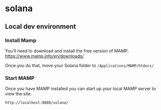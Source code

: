 # solana


## Local dev environment

### Install Mamp
You'll need to download and install the free version of MAMP. https://www.mamp.info/en/downloads/

Once you do that, move your Solana folder to ```/Applications/MAMP/htdocs/```

### Start MAMP
Once you have MAMP installed you can start up your local MAMP server to view the site.

```http://localhost:8888/solana/```
